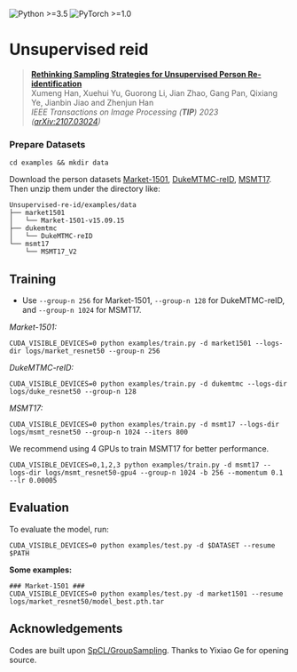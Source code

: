 ![Python >=3.5](https://img.shields.io/badge/Python->=3.5-blue.svg)
![PyTorch >=1.0](https://img.shields.io/badge/PyTorch->=1.0-yellow.svg)

# Unsupervised reid

> **[Rethinking Sampling Strategies for Unsupervised Person Re-identification](https://doi.org/10.1109/TIP.2022.3224325)**<br>
> Xumeng Han, Xuehui Yu, Guorong Li, Jian Zhao, Gang Pan, Qixiang Ye, Jianbin Jiao and Zhenjun Han<br>
> *IEEE Transactions on Image Processing (**TIP**) 2023 ([arXiv:2107.03024](https://arxiv.org/abs/2107.03024))*<br>




### Prepare Datasets

```shell
cd examples && mkdir data
```
Download the person datasets [Market-1501](https://drive.google.com/file/d/0B8-rUzbwVRk0c054eEozWG9COHM/view), [DukeMTMC-reID](https://arxiv.org/abs/1609.01775), [MSMT17](https://arxiv.org/abs/1711.08565).
Then unzip them under the directory like:
```
Unsupervised-re-id/examples/data
├── market1501
│   └── Market-1501-v15.09.15
├── dukemtmc
│   └── DukeMTMC-reID
└── msmt17
    └── MSMT17_V2
```

## Training


+ Use `--group-n 256` for Market-1501, `--group-n 128` for DukeMTMC-reID, and `--group-n 1024` for MSMT17.

*Market-1501:*
```
CUDA_VISIBLE_DEVICES=0 python examples/train.py -d market1501 --logs-dir logs/market_resnet50 --group-n 256
```

*DukeMTMC-reID:*
```
CUDA_VISIBLE_DEVICES=0 python examples/train.py -d dukemtmc --logs-dir logs/duke_resnet50 --group-n 128
```

*MSMT17:*
```
CUDA_VISIBLE_DEVICES=0 python examples/train.py -d msmt17 --logs-dir logs/msmt_resnet50 --group-n 1024 --iters 800
```

We recommend using 4 GPUs to train MSMT17 for better performance.
```
CUDA_VISIBLE_DEVICES=0,1,2,3 python examples/train.py -d msmt17 --logs-dir logs/msmt_resnet50-gpu4 --group-n 1024 -b 256 --momentum 0.1 --lr 0.00005
```

## Evaluation
To evaluate the model, run:
```
CUDA_VISIBLE_DEVICES=0 python examples/test.py -d $DATASET --resume $PATH
```
**Some examples:**
```
### Market-1501 ###
CUDA_VISIBLE_DEVICES=0 python examples/test.py -d market1501 --resume logs/market_resnet50/model_best.pth.tar
```


## Acknowledgements

Codes are built upon [SpCL/GroupSampling]([https://github.com/yxgeee/SpCL](https://github.com/ucas-vg/GroupSampling)). Thanks to Yixiao Ge for opening source.
